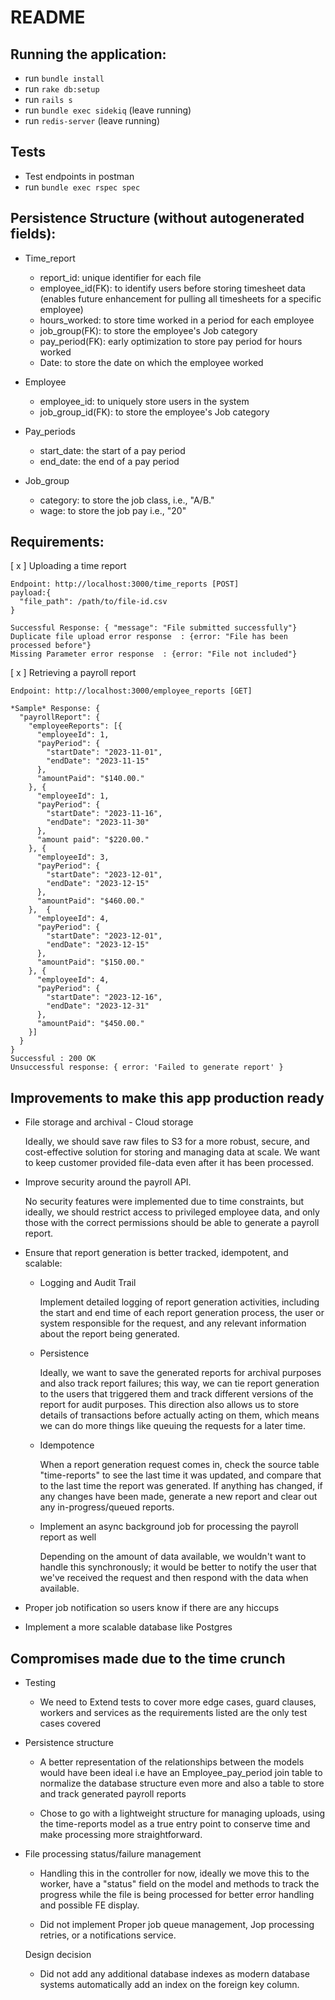 # README

## Running the application:

- run `bundle install`
- run `rake db:setup`
- run `rails s`
- run `bundle exec sidekiq` (leave running)
- run `redis-server` (leave running)

## Tests

- Test endpoints in postman
- run `bundle exec rspec spec`

## Persistence Structure (without autogenerated fields):

- Time_report

  - report_id: unique identifier for each file
  - employee_id(FK): to identify users before storing timesheet data (enables future enhancement for pulling all timesheets for a specific employee)
  - hours_worked: to store time worked in a period for each employee
  - job_group(FK): to store the employee's Job category
  - pay_period(FK): early optimization to store pay period for hours worked
  - Date: to store the date on which the employee worked

- Employee

  - employee_id: to uniquely store users in the system
  - job_group_id(FK): to store the employee's Job category

- Pay_periods

  - start_date: the start of a pay period
  - end_date: the end of a pay period

- Job_group

  - category: to store the job class, i.e., "A/B."
  - wage: to store the job pay i.e., "20"

## Requirements:

[ x ] Uploading a time report

```
Endpoint: http://localhost:3000/time_reports [POST]
payload:{
  "file_path": /path/to/file-id.csv
}

Successful Response: { "message": "File submitted successfully"}
Duplicate file upload error response  : {error: "File has been processed before"}
Missing Parameter error response  : {error: "File not included"}
```

[ x ] Retrieving a payroll report

```
Endpoint: http://localhost:3000/employee_reports [GET]

*Sample* Response: {
  "payrollReport": {
    "employeeReports": [{
      "employeeId": 1,
      "payPeriod": {
        "startDate": "2023-11-01",
        "endDate": "2023-11-15"
      },
      "amountPaid": "$140.00."
    }, {
      "employeeId": 1,
      "payPeriod": {
        "startDate": "2023-11-16",
        "endDate": "2023-11-30"
      },
      "amount paid": "$220.00."
    }, {
      "employeeId": 3,
      "payPeriod": {
        "startDate": "2023-12-01",
        "endDate": "2023-12-15"
      },
      "amountPaid": "$460.00."
    },  {
      "employeeId": 4,
      "payPeriod": {
        "startDate": "2023-12-01",
        "endDate": "2023-12-15"
      },
      "amountPaid": "$150.00."
    }, {
      "employeeId": 4,
      "payPeriod": {
        "startDate": "2023-12-16",
        "endDate": "2023-12-31"
      },
      "amountPaid": "$450.00."
    }]
  }
}
Successful : 200 OK
Unsuccessful response: { error: 'Failed to generate report' }
```

## Improvements to make this app production ready

- File storage and archival - Cloud storage

  Ideally, we should save raw files to S3 for a more robust, secure, and cost-effective solution for storing and managing data at scale. We want to keep customer provided file-data even after it has been processed.

- Improve security around the payroll API.

  No security features were implemented due to time constraints, but ideally, we should restrict access to privileged employee data, and only those with the correct permissions should be able to generate a payroll report.

- Ensure that report generation is better tracked, idempotent, and scalable:

  - Logging and Audit Trail

    Implement detailed logging of report generation activities, including the start and end time of each report generation process, the user or system responsible for the request, and any relevant information about the report being generated.

  - Persistence

    Ideally, we want to save the generated reports for archival purposes and also track report failures; this way, we can tie report generation to the users that triggered them and track different versions of the report for audit purposes. This direction also allows us to store details of transactions before actually acting on them, which means we can do more things like queuing the requests for a later time.

  - Idempotence

    When a report generation request comes in, check the source table "time-reports" to see the last time it was updated, and compare that to the last time the report was generated. If anything has changed, if any changes have been made, generate a new report and clear out any in-progress/queued reports.

  - Implement an async background job for processing the payroll report as well

    Depending on the amount of data available, we wouldn't want to handle this synchronously; it would be better to notify the user that we've received the request and then respond with the data when available.

- Proper job notification so users know if there are any hiccups
- Implement a more scalable database like Postgres

## Compromises made due to the time crunch

- Testing

  - We need to Extend tests to cover more edge cases, guard clauses, workers and services as the requirements listed are the only test cases covered

- Persistence structure

  - A better representation of the relationships between the models would have been ideal i.e have an Employee_pay_period join table to normalize the database structure even more and also a table to store and track generated payroll reports

  - Chose to go with a lightweight structure for managing uploads, using the time-reports model as a true entry point to conserve time and make processing more straightforward.

- File processing status/failure management

  - Handling this in the controller for now, ideally we move this to the worker, have a "status" field on the model and methods to track the progress while the file is being processed for better error handling and possible FE display.

  - Did not implement Proper job queue management, Jop processing retries, or a notifications service.

  Design decision

  - Did not add any additional database indexes as modern database systems automatically add an index on the foreign key column.
